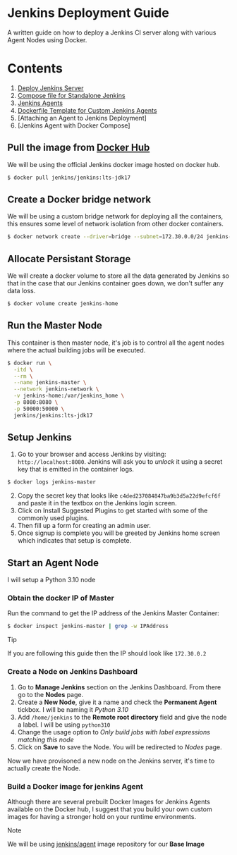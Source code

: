# Jenkins Deployment Guide

A written guide on how to deploy a Jenkins CI server along with various Agent Nodes using Docker.

# Contents

1. [Deploy Jenkins Server](./pages/standalone-docker.md)
2. [Compose file for Standalone Jenkins](./pages/standalone-docker-compose.md)
3. [Jenkins Agents](./pages/jenkins-agents.md)
4. [Dockerfile Template for Custom Jenkins Agents](./pages/preconfigured-agents.md)
5. [Attaching an Agent to Jenkins Deployment]
6. [Jenkins Agent with Docker Compose]
































## Pull the image from [Docker Hub](https://hub.docker.com/r/jenkins/jenkins)
We will be using the official Jenkins docker image hosted on docker hub.
```bash
$ docker pull jenkins/jenkins:lts-jdk17
```
## Create a Docker bridge network
We will be using a custom bridge network for deploying all the containers, this ensures some level of network isolation from other docker containers.

```bash
$ docker network create --driver=bridge --subnet=172.30.0.0/24 jenkins-network
```
## Allocate Persistant Storage
We will create a docker volume to store all the data generated by Jenkins so that in the case that our Jenkins container goes down, we don't suffer any data loss.
```bash
$ docker volume create jenkins-home
```

## Run the Master Node
This container is then master node, it's job is to control all the agent nodes where the actual building jobs will be executed. 
```bash
$ docker run \
  -itd \
  --rm \
  --name jenkins-master \
  --network jenkins-network \
  -v jenkins-home:/var/jenkins_home \
  -p 8080:8080 \
  -p 50000:50000 \
  jenkins/jenkins:lts-jdk17
```

## Setup Jenkins

1. Go to your browser and access Jenkins by visiting: `http://localhost:8080`. Jenkins will ask you to *unlock* it using a secret key that is emitted in the container logs.
```bash
$ docker logs jenkins-master
```
2. Copy the secret key that looks like `c4ded237084847ba9b3d5a22d9efcf6f` and paste it in the textbox on the Jenkins login screen.
3. Click on Install Suggested Plugins to get started with some of the commonly used plugins.
4. Then fill up a form for creating an admin user.
5. Once signup is complete you will be greeted by Jenkins home screen which indicates that setup is complete.

## Start an Agent Node

I will setup a Python 3.10 node

### Obtain the docker IP of Master

Run the command to get the IP address of the Jenkins Master Container:

```bash
$ docker inspect jenkins-master | grep -w IPAddress
```
> [!TIP]
> If you are following this guide then the IP should look like `172.30.0.2`

### Create a Node on Jenkins Dashboard

1. Go to **Manage Jenkins** section on the Jenkins Dashboard. From there go to the **Nodes** page.
2. Create a **New Node**, give it a name and check the **Permanent Agent** tickbox. I will be naming it *Python 3.10*
3. Add `/home/jenkins` to the **Remote root directory** field and give the node a label. I will be using `python310`
4. Change the usage option to *Only build jobs with label expressions matching this node*
5. Click on **Save** to save the Node. You will be redirected to *Nodes* page.

Now we have provisoned a new node on the Jenkins server, it's time to actually create the Node.

### Build a Docker image for jenkins Agent

Although there are several prebuilt Docker Images for Jenkins Agents available on the Docker hub, I suggest that you build your own custom images for having a stronger hold on your runtime environments.

> [!NOTE]
> We will be using [jenkins/agent](https://hub.docker.com/r/jenkins/agent) image repository for our **Base Image**


